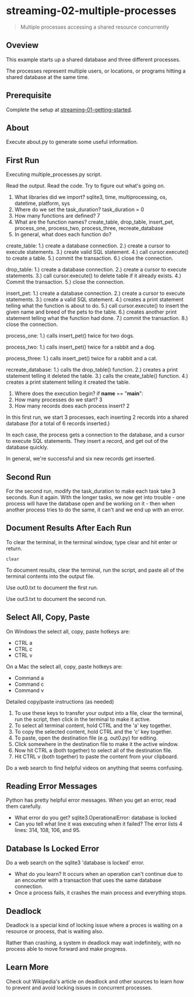# streaming-02-multiple-processes

> Multiple processes accessing a shared resource concurrently

## Oveview

This example starts up a shared database and three different processes.

The processes represent multiple users, or locations, or programs 
hitting a shared database at the same time. 

## Prerequisite

Complete the setup at [streaming-01-getting-started](https://github.com/denisecase/streaming-01-getting-started).

## About

Execute about.py to generate some useful information.

## First Run

Executing multiple_processes.py script.

Read the output. Read the code. 
Try to figure out what's going on. 

1. What libraries did we import? 
    sqlite3, time, multiprocessing, os, datetime, platform, sys
1. Where do we set the task_duration? 
    task_duration = 0 
1. How many functions are defined? 
    7
1. What are the function names? 
    create_table, drop_table, insert_pet, process_one, process_two, process_three, recreate_database
1. In general, what does each function do?

create_table: 
    1.) create a database connection.
    2.) create a cursor to execute statements.
    3.) create valid SQL statement.
    4.) call cursor.execute() to create a table.
    5.) commit the transaction.
    6.) close the connection. 

drop_table:
    1.) create a database connection.
    2.) create a cursor to execute statements.
    3.) call cursor.execute() to delete table if it already exists.
    4.) Commit the transaction.
    5.) close the connection.

insert_pet:
    1.) create a database connection.
    2.) create a cursor to execute statements.
    3.) create a valid SQL statement.
    4.) creates a print statement telling what the function is about to do.
    5.) call cursor.execute() to insert the given name and breed of the pets to the table.
    6.) creates another print statement telling what the function had done.
    7.) commit the transaction.
    8.) close the connection.

process_one:
    1.) calls insert_pet() twice for two dogs.

process_two:
    1.) calls insert_pet() twice for a rabbit and a dog.

process_three:
    1.) calls insert_pet() twice for a rabbit and a cat.

recreate_database:
    1.) calls the drop_table() function.
    2.) creates a print statement telling it deleted the table.
    3.) calls the create_table() function.
    4.) creates a print statement telling it created the table.

1. Where does the execution begin?
    if __name__ == "__main__":
1. How many processes do we start?
    3
1. How many records does each process insert?
    2

In this first run, we start 3 processes, 
each inserting 2 records into a shared database 
(for a total of 6 records inserted.)

In each case, the process gets a connection to the database, 
and a cursor to execute SQL statements.
They insert a record, and get out of the database quickly.

In general, we're successful and six new records get inserted. 

## Second Run

For the second run, modify the task_duration to make each task take 3 seconds. Run it again. 
With the longer tasks, we now get into trouble - 
one process will have the database open and be working on it - 
then when another process tries to do the same, it can't and 
we end up with an error. 

## Document Results After Each Run

To clear the terminal, in the terminal window, type clear and hit enter or return. 

`clear`

To document results, clear the terminal, run the script, and paste all of the terminal contents into the output file.

Use out0.txt to document the first run. 

Use out3.txt to document the second run.

## Select All, Copy, Paste

On Windows the select all, copy, paste hotkeys are:

- CTRL a 
- CTRL c 
- CTRL v 

On a Mac the select all, copy, paste hotkeys are:

- Command a
- Command c
- Command v

Detailed copy/paste instructions (as needed)

1. To use these keys to transfer your output into a file, 
clear the terminal, run the script, then click in the terminal to make it active.
1. To select all terminal content, hold CTRL and the 'a' key together. 
1. To copy the selected content, hold CTRL and the 'c' key together. 
1. To paste, open the destination file (e.g. out0.py) for editing.
1. Click somewhere in the destination file to make it the active window.
1. Now hit CTRL a (both together) to select all of the destination file.
1. Hit CTRL v (both together) to paste the content from your clipboard.

Do a web search to find helpful videos on anything that seems confusing. 

## Reading Error Messages

Python has pretty helpful error messages. 
When you get an error, read them carefully. 

- What error do you get?
    sqlite3.OperationalError: database is locked
- Can you tell what line it was executing when it failed?
    The error lists 4 lines: 314, 108, 106, and 95.


## Database Is Locked Error

Do a web search on the sqlite3 'database is locked' error.

- What do you learn?
    It occurs when an operation can't continue due to an encounter with a transaction that uses the same database connection.
- Once a process fails, it crashes the main process and everything stops. 

## Deadlock

Deadlock is a special kind of locking issue where a proces 
is waiting on a resource or process, that is waiting also. 

Rather than crashing, a system in deadlock may wait indefinitely, 
with no process able to move forward and make progress.

## Learn More

Check out Wikipedia's article on deadlock and other sources to learn how to prevent and avoid locking issues in concurrent processes. 
